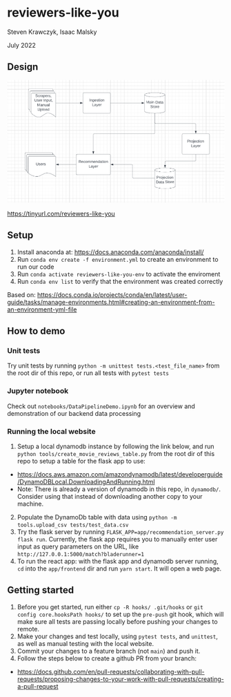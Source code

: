 # reviewers-like-you
Steven Krawczyk, Isaac Malsky

July 2022

## Design

![image info](./images/SystemDesign.png)

https://tinyurl.com/reviewers-like-you

## Setup

1. Install anaconda at: https://docs.anaconda.com/anaconda/install/
2. Run `conda env create -f environment.yml` to create an environment to run our code
3. Run `conda activate reviewers-like-you-env` to activate the enviroment
4. Run `conda env list` to verify that the environment was created correctly

Based on: https://docs.conda.io/projects/conda/en/latest/user-guide/tasks/manage-environments.html#creating-an-environment-from-an-environment-yml-file

## How to demo

### Unit tests

Try unit tests by running `python -m unittest tests.<test_file_name>` from the root dir of this repo, or run all tests with `pytest tests` 

### Jupyter notebook

Check out `notebooks/DataPipelineDemo.ipynb` for an overview and demonstration of our backend data processing

### Running the local website

1. Setup a local dynamodb instance by following the link below, and run `python tools/create_movie_reviews_table.py` from the root dir of this repo to setup a table for the flask app to use:
  * https://docs.aws.amazon.com/amazondynamodb/latest/developerguide/DynamoDBLocal.DownloadingAndRunning.html
  * Note: There is already a version of dynamodb in this repo, in `dynamodb/`. Consider using that instead of downloading another copy to your machine.
2. Populate the DynamoDb table with data using `python -m tools.upload_csv tests/test_data.csv`
3. Try the flask server by running `FLASK_APP=app/recommendation_server.py flask run`. Currently, the flask app requires you to manually enter user input as query parameters on the URL, like `http://127.0.0.1:5000/match?bladerunner=1`
4. To run the react app: with the flask app and dynamodb server running, `cd` into the `app/frontend` dir and run `yarn start`. It will open a web page. 

## Getting started

1. Before you get started, run either `cp -R hooks/ .git/hooks` or `git config core.hooksPath hooks/` to set up the `pre-push` git hook, which will make sure all tests are passing locally before pushing your changes to remote.
2. Make your changes and test locally, using `pytest tests`, and `unittest`, as well as manual testing with the local website.
3. Commit your changes to a feature branch (not `main`) and push it.
4. Follow the steps below to create a github PR from your branch:  
 * https://docs.github.com/en/pull-requests/collaborating-with-pull-requests/proposing-changes-to-your-work-with-pull-requests/creating-a-pull-request

